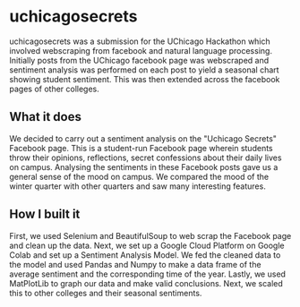 # uchicagosecrets
uchicagosecrets was a submission for the UChicago Hackathon which involved webscraping from facebook and natural language processing. Initially posts from the UChicago facebook page was webscraped and sentiment analysis was performed on each post to yield a seasonal chart showing student sentiment. This was then extended across the facebook pages of other colleges.

## What it does

We decided to carry out a sentiment analysis on the "Uchicago Secrets" Facebook page. This is a student-run Facebook page wherein students throw their opinions, reflections, secret confessions about their daily lives on campus. Analysing the sentiments in these Facebook posts gave us a general sense of the mood on campus. We compared the mood of the winter quarter with other quarters and saw many interesting features.

## How I built it

First, we used Selenium and BeautifulSoup to web scrap the Facebook page and clean up the data. Next, we set up a Google Cloud Platform on Google Colab and set up a Sentiment Analysis Model. We fed the cleaned data to the model and used Pandas and Numpy to make a data frame of the average sentiment and the corresponding time of the year. Lastly, we used MatPlotLib to graph our data and make valid conclusions. Next, we scaled this to other colleges and their seasonal sentiments. 
